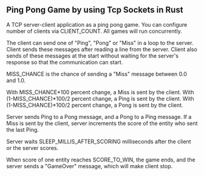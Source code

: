 ## Ping Pong Game by using Tcp Sockets in Rust

A TCP server-client application as a ping pong game. You can configure number of clients via 
CLIENT_COUNT. All games will run concurrently.

The client can send one of "Ping", "Pong" or "Miss" in a loop to the server.
Client sends these messages after reading a line from the server. Client also
sends of these messages at the start without waiting for the server's response so that the
communication can start.

MISS_CHANCE is the chance of sending a "Miss" message between 0.0 and 1.0.

With MISS_CHANCE*100 percent change, a Miss is sent by the client.
With (1-MISS_CHANCE)*100/2 percent change, a Ping is sent by the client.
With (1-MISS_CHANCE)*100/2 percent change, a Pong is sent by the client.

Server sends Ping to a Pong message, and a Pong to a Ping message. 
If a Miss is sent by the client, server increments the score of
the entity who sent the last Ping.

Server waits SLEEP_MILLIS_AFTER_SCORING milliseconds after the client or the server scores.

When score of one entity reaches SCORE_TO_WIN, the game ends,
and the server sends a "GameOver" message, which will make client stop.
